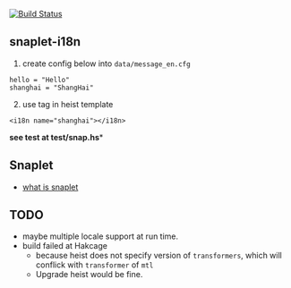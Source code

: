 
[![Build Status](https://secure.travis-ci.org/HaskellCNOrg/snaplet-i18n.png?branch=master)](http://travis-ci.org/HaskellCNOrg/snaplet-i18n)

## snaplet-i18n

1. create config below into `data/message_en.cfg`

~~~
hello = "Hello"
shanghai = "ShangHai"
~~~

2. use tag in heist template

~~~
<i18n name="shanghai"></i18n>
~~~

**see test at test/snap.hs***

## Snaplet

- [what is snaplet]

[what is snaplet]: http://snapframework.com/docs/tutorials/snaplets-tutorial

## TODO

- maybe multiple locale support at run time.
- build failed at Hakcage
    - because heist does not specify version of `transformers`, which will conflick with `transformer` of `mtl`
    - Upgrade heist would be fine.
